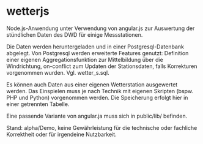 # wetterjs

Node.js-Anwendung unter Verwendung von angular.js zur Auswertung der stündlichen Daten des DWD für einige Messstationen.

Die Daten werden heruntergeladen und in einer Postgresql-Datenbank abgelegt. Von Postgresql werden erweiterte Features genutzt: 
Definition einer eigenen Aggregationsfunktion zur Mittelbildung über die Windrichtung, on-conflict zum Updaten der Stationsdaten, falls Korrekturen vorgenommen wurden. Vgl. wetter_s.sql.

Es können auch Daten aus einer eigenen Wetterstation ausgewertet werden. Das Einspielen muss je nach Technik mit eigenen Skripten (bspw. PHP und Python) vorgenommen werden. Die Speicherung erfolgt hier in einer getrennten Tabelle.

Eine passende Variante von angular.ja muss sich in public/lib/ befinden.

Stand: alpha/Demo, keine Gewährleistung für die technische oder fachliche Korrektheit oder für irgendeine Nutzbarkeit.
